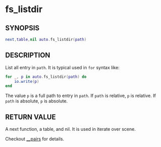 # fs_listdir

## SYNOPSIS

```lua
next,table,nil auto.fs_listdir(path)
```

## DESCRIPTION

List all entry in `path`. It is typical used in `for` syntax like:

```lua
for _, p in auto.fs_listdir(path) do
    io.write(p)
end
```

The value `p` is a full path to entry in `path`. If `path` is relative, `p` is relative. If `path` is absolute, `p` is absolute.

## RETURN VALUE

A next function, a table, and nil. It is used in iterate over scene.

Checkout [__pairs](https://www.lua.org/manual/5.4/manual.html#pdf-pairs) for details.
